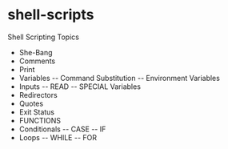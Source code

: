 # shell-scripts

Shell Scripting Topics
- She-Bang
- Comments
- Print
- Variables
    -- Command Substitution
    -- Environment Variables
- Inputs
    -- READ
    -- SPECIAL Variables
- Redirectors
- Quotes
- Exit Status
- FUNCTIONS
- Conditionals
    -- CASE
    -- IF
- Loops
    -- WHILE
    -- FOR